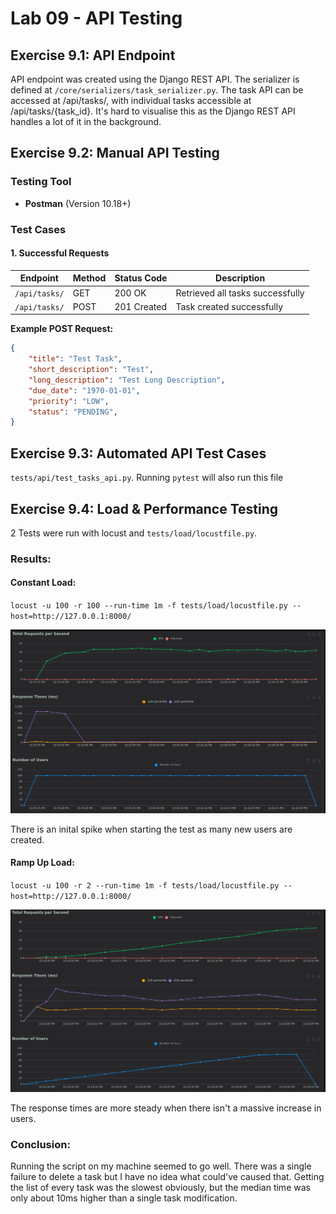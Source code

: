 # Lab 09 - API Testing

## Exercise 9.1: API Endpoint
API endpoint was created using the Django REST API. The serializer is defined at `/core/serializers/task_serializer.py`. The task API can be accessed at /api/tasks/, with individual tasks accessible at /api/tasks/{task_id}. It's hard to visualise this as the Django REST API handles a lot of it in the background.

## Exercise 9.2: Manual API Testing

### Testing Tool
- **Postman** (Version 10.18+)

### Test Cases

#### 1. Successful Requests
| Endpoint       | Method | Status Code | Description                     |
|----------------|--------|-------------|---------------------------------|
| `/api/tasks/`  | GET    | 200 OK      | Retrieved all tasks successfully|
| `/api/tasks/`  | POST   | 201 Created | Task created successfully       |

**Example POST Request:**
```json
{
    "title": "Test Task",
    "short_description": "Test",
    "long_description": "Test Long Description",
    "due_date": "1970-01-01",
    "priority": "LOW",
    "status": "PENDING",
}
```

## Exercise 9.3: Automated API Test Cases
`tests/api/test_tasks_api.py`. Running `pytest` will also run this file

## Exercise 9.4: Load & Performance Testing
2 Tests were run with locust and `tests/load/locustfile.py`.

### Results:

#### Constant Load:
`locust -u 100 -r 100 --run-time 1m -f tests/load/locustfile.py --host=http://127.0.0.1:8000/`

![Constant Load](docs/ConstantLoad.png)

There is an inital spike when starting the test as many new users are created.

#### Ramp Up Load:
`locust -u 100 -r 2 --run-time 1m -f tests/load/locustfile.py --host=http://127.0.0.1:8000/`

![Ramp Up Load](docs/RampLoad.png)

The response times are more steady when there isn't a massive increase in users.

### Conclusion:
Running the script on my machine seemed to go well. There was a single failure to delete a task but I have no idea what could've caused that. Getting the list of every task was the slowest obviously, but the median time was only about 10ms higher than a single task modification.